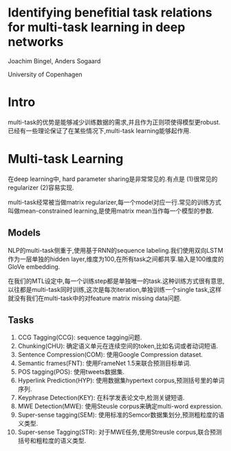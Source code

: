 # Identifying benefitial task relations for multi-task learning in deep networks

Joachim Bingel, Anders Sogaard

University of Copenhagen

# Intro

multi-task的优势是能够减少训练数据的需求,并且作为正则项使得模型更robust.已经有一些理论保证了在某些情况下,multi-task learning能够起作用.

# Multi-task Learning

在deep learning中, hard parameter sharing是非常常见的.有点是 (1)很常见的regularizer (2)容易实现.

multi-task经常被当做matrix regularizer,每一个model对应一行.常见的训练方式叫做mean-constrained learning,是使用matrix mean当作每一个模型的参数.

## Models

NLP的multi-task侧重于,使用基于RNN的sequence labeling.我们使用双向LSTM作为一层单独的hidden layer,维度为100,在所有task之间都共享.输入是100维度的GloVe embedding.

在我们的MTL设定中,每一个训练step都是单独唯一的task.这种训练方式很有意思,以往都是multi-task同时训练,这次是每次iteration,单独训练一个single task,这样就没有我们在multi-task中的对feature matrix missing data问题.

## Tasks

1. CCG Tagging(CCG): sequence tagging问题.
2. Chunking(CHU): 确定语义单元在连续空间的token,比如名词或者动词短语.
3. Sentence Compression(COM): 使用Google Compression dataset.
4. Semantic frames(FNT): 使用FrameNet 1.5来联合预测目标单词.
5. POS tagging(POS): 使用tweets数据集.
6. Hyperlink Prediction(HYP): 使用数据集hypertext corpus,预测括号里的单词序列.
7. Keyphrase Detection(KEY): 在科学发表论文中,检测关键短语.
8. MWE Detection(MWE): 使用Steusle corpus来确定multi-word expression.
9. Super-sense tagging(SEM): 使用标准的Semcor数据集划分,预测粗粒度的语义类型.
10. Super-sense Tagging(STR): 对于MWE任务,使用Streusle corpus,联合预测括号和粗粒度的语义类型.